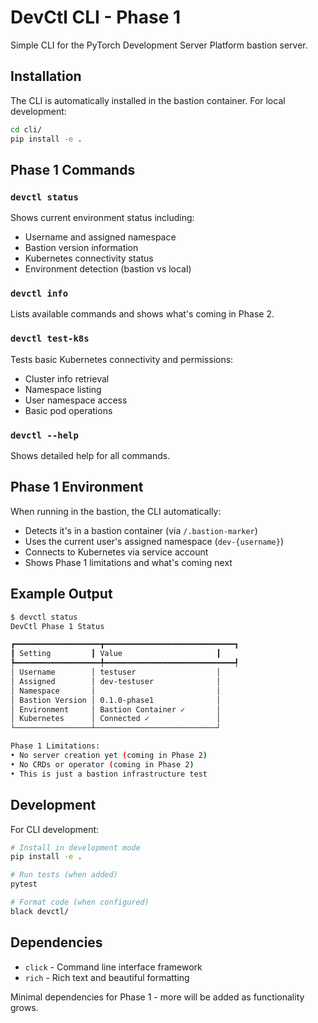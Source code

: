 # DevCtl CLI - Phase 1

Simple CLI for the PyTorch Development Server Platform bastion server.

## Installation

The CLI is automatically installed in the bastion container. For local development:

```bash
cd cli/
pip install -e .
```

## Phase 1 Commands

### `devctl status`
Shows current environment status including:
- Username and assigned namespace
- Bastion version information  
- Kubernetes connectivity status
- Environment detection (bastion vs local)

### `devctl info`
Lists available commands and shows what's coming in Phase 2.

### `devctl test-k8s`
Tests basic Kubernetes connectivity and permissions:
- Cluster info retrieval
- Namespace listing
- User namespace access
- Basic pod operations

### `devctl --help`
Shows detailed help for all commands.

## Phase 1 Environment

When running in the bastion, the CLI automatically:
- Detects it's in a bastion container (via `/.bastion-marker`)
- Uses the current user's assigned namespace (`dev-{username}`)
- Connects to Kubernetes via service account
- Shows Phase 1 limitations and what's coming next

## Example Output

```bash
$ devctl status
DevCtl Phase 1 Status

┏━━━━━━━━━━━━━━━━━━━┳━━━━━━━━━━━━━━━━━━━━━━━━━━━━━┓
┃ Setting         ┃ Value                     ┃
┡━━━━━━━━━━━━━━━━━━━╇━━━━━━━━━━━━━━━━━━━━━━━━━━━━━┩
│ Username        │ testuser                  │
│ Assigned        │ dev-testuser              │
│ Namespace       │                           │
│ Bastion Version │ 0.1.0-phase1              │
│ Environment     │ Bastion Container ✓       │
│ Kubernetes      │ Connected ✓               │
└─────────────────┴───────────────────────────┘

Phase 1 Limitations:
• No server creation yet (coming in Phase 2)
• No CRDs or operator (coming in Phase 2)  
• This is just a bastion infrastructure test
```

## Development

For CLI development:

```bash
# Install in development mode
pip install -e .

# Run tests (when added)
pytest

# Format code (when configured)
black devctl/
```

## Dependencies

- `click` - Command line interface framework
- `rich` - Rich text and beautiful formatting

Minimal dependencies for Phase 1 - more will be added as functionality grows.
